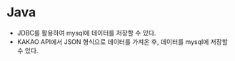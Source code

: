 # Java
- JDBC를 활용하여 mysql에 데이터를 저장할 수 있다.
- KAKAO API에서 JSON 형식으로 데이터를 가져온 후, 데이터를 mysql에 저장할 수 있다.
